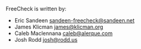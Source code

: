 FreeCheck is written by:

- Eric Sandeen <sandeen-freecheck@sandeen.net>
- James Klicman <james@klicman.org>
- Caleb Maclennana <caleb@alerque.com>
- Josh Rodd <josh@rodd.us>
